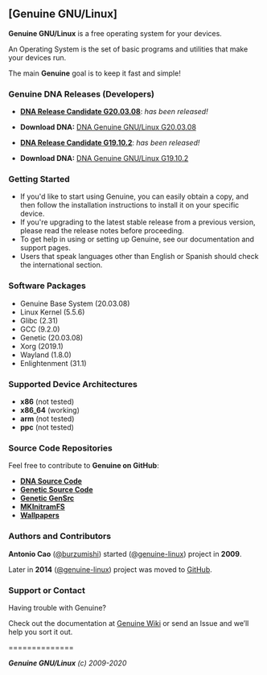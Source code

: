 ## [Genuine GNU/Linux]

**Genuine GNU/Linux** is a free operating system for your devices.

An Operating System is the set of basic programs and utilities that make your devices run.

The main **Genuine** goal is to keep it fast and simple!

### Genuine DNA Releases (Developers)

 * **[DNA Release Candidate G20.03.08](https://github.com/genuine-linux/genuine-dna/releases/tag/G20.03.08)**: _has been released!_
 * **Download DNA:** [DNA Genuine GNU/Linux G20.03.08](https://github.com/genuine-linux/genuine-dna/archive/G20.03.08.tar.gz)

 * **[DNA Release Candidate G19.10.2](https://github.com/genuine-linux/genuine-dna/releases/tag/G19.10.1)**: _has been released!_
 * **Download DNA:** [DNA Genuine GNU/Linux G19.10.2](https://github.com/genuine-linux/genuine-dna/archive/G19.10.1.tar.gz)


### Getting Started

 - If you'd like to start using Genuine, you can easily obtain a copy, and then follow the installation instructions to install it on your specific device.
 - If you're upgrading to the latest stable release from a previous version, please read the release notes before proceeding.
 - To get help in using or setting up Genuine, see our documentation and support pages.
 - Users that speak languages other than English or Spanish should check the international section.


### Software Packages

 - Genuine Base System (20.03.08)
 - Linux Kernel (5.5.6)
 - Glibc (2.31)
 - GCC (9.2.0)
 - Genetic (20.03.08)
 - Xorg (2019.1)
 - Wayland (1.8.0)
 - Enlightenment (31.1)


### Supported Device Architectures

 - **x86** (not tested)
 - **x86_64** (working)
 - **arm** (not tested)
 - **ppc** (not tested)


### Source Code Repositories

Feel free to contribute to **Genuine on GitHub**:

* **[DNA Source Code](https://github.com/genuine-linux/genuine-dna)**
* **[Genetic Source Code](https://github.com/genuine-linux/genetic)**
* **[Genetic GenSrc](https://github.com/genuine-linux/genetic-gensrc)**
* **[MKInitramFS](https://github.com/genuine-linux/mkinitramfs)**
* **[Wallpapers](https://github.com/genuine-linux/genetic-backgrounds)**


### Authors and Contributors

**Antonio Cao** ([@burzumishi](https://github.com/burzumishi)) started ([@genuine-linux](https://github.com/genuine-linux)) project in **2009**.

Later in **2014** ([@genuine-linux](https://github.com/genuine-linux)) project was moved to [GitHub](http://github.com).

### Support or Contact

Having trouble with Genuine?

Check out the documentation at [Genuine Wiki](https://github.com/genuine-linux/genuine/wiki) or send an Issue and we’ll help you sort it out.

==============

_**Genuine GNU/Linux** (c) 2009-2020_
